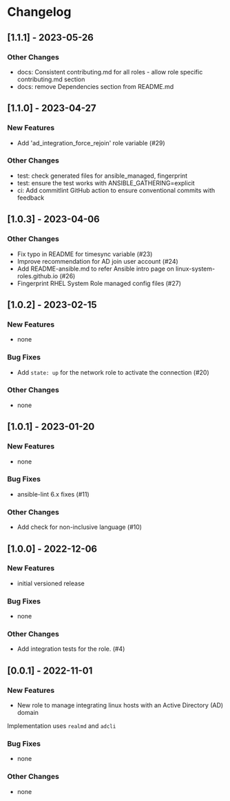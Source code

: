 Changelog
=========

[1.1.1] - 2023-05-26
--------------------

### Other Changes

- docs: Consistent contributing.md for all roles - allow role specific contributing.md section
- docs: remove Dependencies section from README.md

[1.1.0] - 2023-04-27
--------------------

### New Features

- Add 'ad_integration_force_rejoin' role variable (#29)

### Other Changes

- test: check generated files for ansible_managed, fingerprint
- test: ensure the test works with ANSIBLE_GATHERING=explicit
- ci: Add commitlint GitHub action to ensure conventional commits with feedback

[1.0.3] - 2023-04-06
--------------------

### Other Changes

- Fix typo in README for timesync variable (#23)
- Improve recommendation for AD join user account (#24)
- Add README-ansible.md to refer Ansible intro page on linux-system-roles.github.io (#26)
- Fingerprint RHEL System Role managed config files (#27)

[1.0.2] - 2023-02-15
--------------------

### New Features

- none

### Bug Fixes

- Add `state: up` for the network role to activate the connection (#20)

### Other Changes

- none

[1.0.1] - 2023-01-20
--------------------

### New Features

- none

### Bug Fixes

- ansible-lint 6.x fixes (#11)

### Other Changes

- Add check for non-inclusive language (#10)

[1.0.0] - 2022-12-06
--------------------

### New Features

- initial versioned release

### Bug Fixes

- none

### Other Changes

- Add integration tests for the role. (#4)

[0.0.1] - 2022-11-01
--------------------

### New Features

- New role to manage integrating linux hosts with an Active Directory
  (AD) domain

Implementation uses `realmd` and `adcli`

### Bug Fixes

- none

### Other Changes

- none
